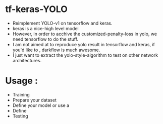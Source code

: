 
# tf-keras-YOLO

- Reimplement YOLO-v1 on tensorflow and keras. 
- keras is a nice-high level model 
- However, in order to acchive the customized-penalty-loss in yolo, we need tensorflow to do the stuff. 
- I am not aimed at to reproduce yolo result in tensorflow and keras, if you'd like to , darkflow is much awesome.
- I just want to extract the yolo-style-algorithm to test on other network architectures.


# Usage : 
- Training 
 - Prepare your dataset 
 - Define your model or use a 
 - Define 
- Testing 



 
